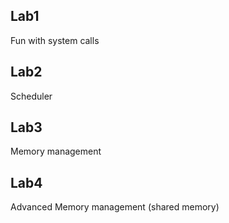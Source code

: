 ## Lab1 
Fun with system calls

## Lab2 
Scheduler

## Lab3 
Memory management

## Lab4 
Advanced Memory management (shared memory)
